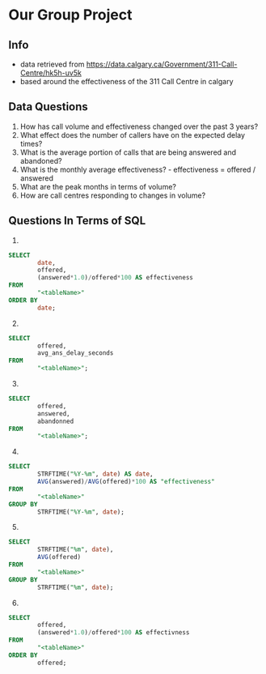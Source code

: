 # Our Group Project

## Info
- data retrieved from https://data.calgary.ca/Government/311-Call-Centre/hk5h-uv5k
- based around the effectiveness of the 311 Call Centre in calgary

## Data Questions
1. How has call volume and effectiveness changed over the past 3 years?
2. What effect does the number of callers have on the expected delay times?
3. What is the average portion of calls that are being answered and abandoned?
4. What is the monthly average effectiveness?
        - effectiveness = offered / answered
5. What are the peak months in terms of volume?
6. How are call centres responding to changes in volume?

## Questions In Terms of SQL
1. 
```sql
SELECT 
        date, 
        offered,
        (answered*1.0)/offered*100 AS effectiveness
FROM 
        "<tableName>" 
ORDER BY 
        date;
```
2. 
```sql
SELECT 
        offered, 
        avg_ans_delay_seconds 
FROM 
        "<tableName>";
```
3. 
```sql
SELECT 
        offered, 
        answered, 
        abandonned 
FROM 
        "<tableName>";
```
4. 
```sql
SELECT 
        STRFTIME("%Y-%m", date) AS date, 
        AVG(answered)/AVG(offered)*100 AS "effectiveness" 
FROM 
        "<tableName>" 
GROUP BY 
        STRFTIME("%Y-%m", date);
```
5. 
```sql
SELECT 
        STRFTIME("%m", date), 
        AVG(offered) 
FROM 
        "<tableName>" 
GROUP BY 
        STRFTIME("%m", date);
```
6. 
```sql
SELECT 
        offered, 
        (answered*1.0)/offered*100 AS effectivness 
FROM 
        "<tableName>" 
ORDER BY 
        offered;
```

